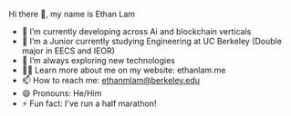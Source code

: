 Hi there 👋, my name is Ethan Lam

- 🔭 I’m currently developing across Ai and blockchain verticals
- 🌱 I’m a Junior currently studying Engineering at UC Berkeley (Double major in EECS and IEOR)
- 🤔 I’m always exploring new technologies
- 🧑‍💻 Learn more about me on my website: ethanlam.me
- 📫 How to reach me: ethanmlam@berkeley.edu
- 😄 Pronouns: He/Him
- ⚡ Fun fact: I've run a half marathon!

